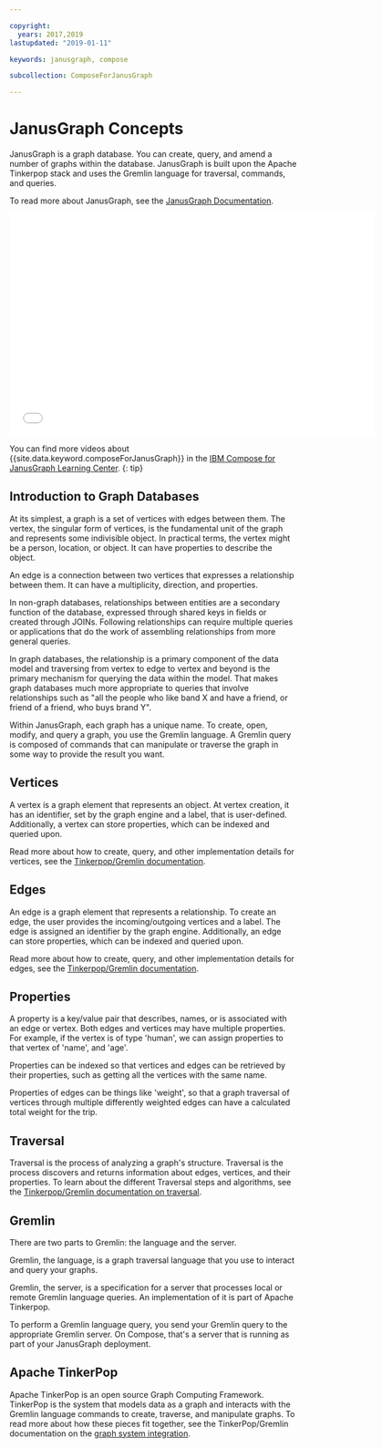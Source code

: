 ```yaml
---

copyright:
  years: 2017,2019
lastupdated: "2019-01-11"

keywords: janusgraph, compose

subcollection: ComposeForJanusGraph

---
```


# JanusGraph Concepts

JanusGraph is a graph database. You can create, query, and amend a number of graphs within the database. JanusGraph is built upon the Apache Tinkerpop stack and uses the Gremlin language for traversal, commands, and queries.

To read more about JanusGraph, see the [JanusGraph Documentation](http://docs.janusgraph.org/latest/index.html).

<iframe title="Compose for JanusGraph overview" class="embed-responsive-item" id="youtubeplayer" type="text/html" width="640" height="390" src="//www.youtube.com/embed/zTaoMWv6lnE?rel=0" frameborder="0" webkitallowfullscreen mozallowfullscreen allowfullscreen> </iframe>

You can find more videos about {{site.data.keyword.composeForJanusGraph}} in the [IBM Compose for JanusGraph Learning Center](http://ibm.biz/janusgraph-learning).
{: tip}

## Introduction to Graph Databases

At its simplest, a graph is a set of vertices with edges between them. The vertex, the singular form of vertices, is the fundamental unit of the graph and represents some indivisible object. In practical terms, the vertex might be a person, location, or object.  It can have properties to describe the object. 

An edge is a connection between two vertices that expresses a relationship between them. It can have a multiplicity, direction, and properties.

In non-graph databases, relationships between entities are a secondary function of the database, expressed through shared keys in fields or created through JOINs. Following relationships can require multiple queries or applications that do the work of assembling relationships from more general queries.

In graph databases, the relationship is a primary component of the data model and traversing from vertex to edge to vertex and beyond is the primary mechanism for querying the data within the model. That makes graph databases much more appropriate to queries that involve relationships such as "all the people who like band X and have a friend, or friend of a friend, who buys brand Y". 

Within JanusGraph, each graph has a unique name. To create, open, modify, and query a graph, you use the Gremlin language. A Gremlin query is composed of commands that can manipulate or traverse the graph in some way to provide the result you want.

## Vertices

A vertex is a graph element that represents an object. At vertex creation, it has an identifier, set by the graph engine and a label, that is user-defined. Additionally, a vertex can store properties, which can be indexed and queried upon.

Read more about how to create, query, and other implementation details for vertices, see the [Tinkerpop/Gremlin documentation](http://tinkerpop.apache.org/docs/3.3.3/reference/#_the_graph_structure).

## Edges

An edge is a graph element that represents a relationship. To create an edge, the user provides the incoming/outgoing vertices and a label. The edge is assigned an identifier by the graph engine. Additionally, an edge can store properties, which can be indexed and queried upon.

Read more about how to create, query, and other implementation details for edges, see the [Tinkerpop/Gremlin documentation](http://tinkerpop.apache.org/docs/3.3.3/reference/#_the_graph_structure).

## Properties

A property is a key/value pair that describes, names, or is associated with an edge or vertex. Both edges and vertices may have multiple properties. For example, if the vertex is of type 'human', we can assign properties to that vertex of 'name', and 'age'.

Properties can be indexed so that vertices and edges can be retrieved by their properties, such as getting all the vertices with the same name.

Properties of edges can be things like 'weight', so that a graph traversal of vertices through multiple differently weighted edges can have a calculated total weight for the trip. 

## Traversal

Traversal is the process of analyzing a graph's structure. Traversal is the process discovers and returns information about edges, vertices, and their properties. To learn about the different Traversal steps and algorithms, see the [Tinkerpop/Gremlin documentation on traversal](http://tinkerpop.apache.org/docs/3.3.3/reference/#traversal).

## Gremlin

There are two parts to Gremlin: the language and the server.

Gremlin, the language, is a graph traversal language that you use to interact and query your graphs.

Gremlin, the server, is a specification for a server that processes local or remote Gremlin language queries. An implementation of it is part of Apache Tinkerpop.

To perform a Gremlin language query, you send your Gremlin query to the appropriate Gremlin server. On Compose, that's a server that is running as part of your JanusGraph deployment.

## Apache TinkerPop

Apache TinkerPop is an open source Graph Computing Framework. TinkerPop is the system that models data as a graph and interacts with the Gremlin language commands to create, traverse, and manipulate graphs. To read more about how these pieces fit together, see the TinkerPop/Gremlin documentation on the [graph system integration](http://tinkerpop.apache.org/docs/3.3.3/reference/#_graph_system_integration).